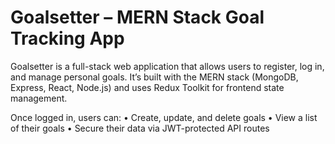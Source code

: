 # Goalsetter – MERN Stack Goal Tracking App

Goalsetter is a full-stack web application that allows users to register, log in, and manage personal goals. It’s built with the MERN stack (MongoDB, Express, React, Node.js) and uses Redux Toolkit for frontend state management.

Once logged in, users can:
	•	Create, update, and delete goals
	•	View a list of their goals
	•	Secure their data via JWT-protected API routes
